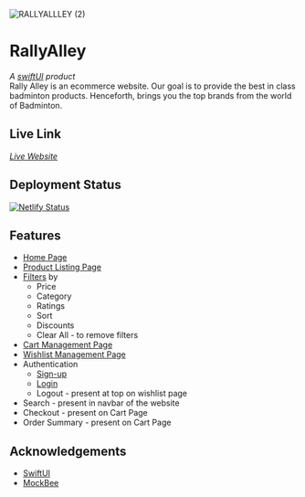 ![RALLYALLLEY (2)](https://user-images.githubusercontent.com/61417822/154975667-58459d4f-9c47-404e-b77c-9e2b9f439a3c.png)


# RallyAlley
*A [swiftUI](https://swift-uiv1.netlify.app/) product*  
Rally Alley is an ecommerce website. 
Our goal is to provide the best in class badminton products.
Henceforth, brings you the top brands from the world of Badminton.


## Live Link
 *[Live Website](https://rallyalley.netlify.app/)*
 
## Deployment Status
 [![Netlify Status](https://api.netlify.com/api/v1/badges/7b36e178-fb6e-4c9d-abc7-4b39247a3c65/deploy-status)](https://rally-alley.netlify.app/)


## Features

- [Home Page](https://rallyalley.netlify.app/home)
- [Product Listing Page](https://rallyalley.netlify.app/products)
- [Filters](https://rallyalley.netlify.app/products) by
  - Price
  - Category
  - Ratings
  - Sort
  - Discounts 
  - Clear All - to remove filters
- [Cart Management Page](https://rallyalley.netlify.app/products)
- [Wishlist Management Page](https://rallyalley.netlify.app/wishlist)
- Authentication
  - [Sign-up](https://rallyalley.netlify.app/signup)
  - [Login](https://rallyalley.netlify.app/login)
  - Logout - present at top on wishlist page
- Search - present in navbar of the website
- Checkout - present on Cart Page
- Order Summary - present on Cart Page


## Acknowledgements

 - [SwiftUI](https://swift-uiv1.netlify.app/)
 - [MockBee](https://mockbee.netlify.app/)
